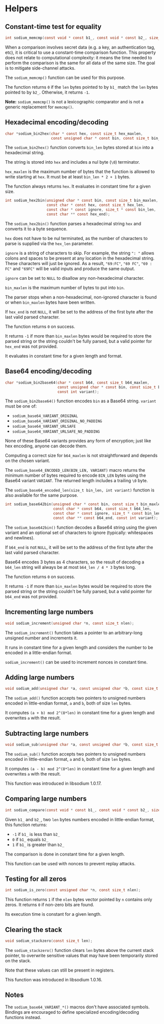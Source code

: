 # Helpers

## Constant-time test for equality

```c
int sodium_memcmp(const void * const b1_, const void * const b2_, size_t len);
```

When a comparison involves secret data (e.g. a key, an authentication tag, etc), it is
critical to use a constant-time comparison function. This property does not
relate to computational complexity: it means the time needed
to perform the comparison is the same for all data of the same size. The goal
is to mitigate side-channel attacks.

The `sodium_memcmp()` function can be used for this purpose.

The function returns `0` if the `len` bytes pointed to by `b1_` match the `len`
bytes pointed to by `b2_`. Otherwise, it returns `-1`.

**Note:** `sodium_memcmp()` is not a lexicographic comparator and is not a
generic replacement for `memcmp()`.

## Hexadecimal encoding/decoding

```c
char *sodium_bin2hex(char * const hex, const size_t hex_maxlen,
                     const unsigned char * const bin, const size_t bin_len);
```

The `sodium_bin2hex()` function converts `bin_len` bytes stored at `bin` into a
hexadecimal string.

The string is stored into `hex` and includes a nul byte (`\0`) terminator.

`hex_maxlen` is the maximum number of bytes that the function is allowed to
write starting at `hex`. It must be at least `bin_len * 2 + 1` bytes.

The function always returns `hex`. It evaluates in constant time for a given
size.

```c
int sodium_hex2bin(unsigned char * const bin, const size_t bin_maxlen,
                   const char * const hex, const size_t hex_len,
                   const char * const ignore, size_t * const bin_len,
                   const char ** const hex_end);
```

The `sodium_hex2bin()` function parses a hexadecimal string `hex` and converts
it to a byte sequence.

`hex` does not have to be nul terminated, as the number of characters to parse
is supplied via the `hex_len` parameter.

`ignore` is a string of characters to skip. For example, the string `": "`
allows colons and spaces to be present at any location in the hexadecimal
string. These characters will just be ignored.
As a result, `"69:FC"`, `"69 FC"`, `"69 : FC"` and `"69FC"` will be valid inputs
and produce the same output.

`ignore` can be set to `NULL` to disallow any non-hexadecimal
character.

`bin_maxlen` is the maximum number of bytes to put into `bin`.

The parser stops when a non-hexadecimal, non-ignored character is found or when
`bin_maxlen` bytes have been written.

If `hex_end` is not `NULL`, it will be set to the address of the first byte after
the last valid parsed character.

The function returns `0` on success.

It returns `-1` if more than `bin_maxlen` bytes would be required to store the parsed string
or the string couldn't be fully parsed, but a valid pointer for `hex_end` was not provided.

It evaluates in constant time for a given length and format.

## Base64 encoding/decoding

```c
char *sodium_bin2base64(char * const b64, const size_t b64_maxlen,
                        const unsigned char * const bin, const size_t bin_len,
                        const int variant);
```

The `sodium_bin2base64()` function encodes `bin` as a Base64 string. `variant`
must be one of:

* `sodium_base64_VARIANT_ORIGINAL`
* `sodium_base64_VARIANT_ORIGINAL_NO_PADDING`
* `sodium_base64_VARIANT_URLSAFE`
* `sodium_base64_VARIANT_URLSAFE_NO_PADDING`

None of these Base64 variants provides any form of encryption; just like hex
encoding, anyone can decode them.

Computing a correct size for `b64_maxlen` is not straightforward and depends on
the chosen variant.

The `sodium_base64_ENCODED_LEN(BIN_LEN, VARIANT)` macro returns the minimum
number of bytes required to encode `BIN_LEN` bytes using the Base64 variant
`VARIANT`. The returned length includes a trailing `\0` byte.

The `sodium_base64_encoded_len(size_t bin_len, int variant)` function is also
available for the same purpose.

```c
int sodium_base642bin(unsigned char * const bin, const size_t bin_maxlen,
                      const char * const b64, const size_t b64_len,
                      const char * const ignore, size_t * const bin_len,
                      const char ** const b64_end, const int variant);
```

The `sodium_base642bin()` function decodes a Base64 string using the given
variant and an optional set of characters to ignore (typically: whitespaces and
newlines).

If `b64_end` is not `NULL`, it will be set to the address of the first byte after
the last valid parsed character.

Base64 encodes 3 bytes as 4 characters, so the result of decoding a `b64_len` string will always be at most `b64_len / 4 * 3` bytes long.

The function returns `0` on success.

It returns `-1` if more than `bin_maxlen` bytes would be required to store the parsed string
or the string couldn't be fully parsed, but a valid pointer for `b64_end` was not provided.

## Incrementing large numbers

```c
void sodium_increment(unsigned char *n, const size_t nlen);
```

The `sodium_increment()` function takes a pointer to an arbitrary-long unsigned
number and increments it.

It runs in constant time for a given length and considers the number to be
encoded in a little-endian format.

`sodium_increment()` can be used to increment nonces in constant time.

## Adding large numbers

```c
void sodium_add(unsigned char *a, const unsigned char *b, const size_t len);
```

The `sodium_add()` function accepts two pointers to unsigned numbers encoded in
little-endian format, `a` and `b`, both of size `len` bytes.

It computes `(a + b) mod 2^(8*len)` in constant time for a given length and
overwrites `a` with the result.

## Subtracting large numbers

```c
void sodium_sub(unsigned char *a, const unsigned char *b, const size_t len);
```

The `sodium_sub()` function accepts two pointers to unsigned numbers encoded in
little-endian format, `a` and `b`, both of size `len` bytes.

It computes `(a - b) mod 2^(8*len)` in constant time for a given length and
overwrites `a` with the result.

This function was introduced in libsodium 1.0.17.

## Comparing large numbers

```c
int sodium_compare(const void * const b1_, const void * const b2_, size_t len);
```

Given `b1_` and `b2_`, two `len` bytes numbers encoded in little-endian format,
this function returns:

* `-1` if `b1_` is less than `b2_`
* `0` if `b1_` equals `b2_`
* `1` if `b1_` is greater than `b2_`

The comparison is done in constant time for a given length.

This function can be used with nonces to prevent replay attacks.

## Testing for all zeros

```c
int sodium_is_zero(const unsigned char *n, const size_t nlen);
```

This function returns `1` if the `nlen` bytes vector pointed by `n` contains
only zeros. It returns `0` if non-zero bits are found.

Its execution time is constant for a given length.

## Clearing the stack

```c
void sodium_stackzero(const size_t len);
```

The `sodium_stackzero()` function clears `len` bytes above the current stack
pointer, to overwrite sensitive values that may have been temporarily stored on
the stack.

Note that these values can still be present in registers.

This function was introduced in libsodium 1.0.16.

## Notes

The `sodium_base64_VARIANT_*()` macros don't have associated symbols. Bindings
are encouraged to define specialized encoding/decoding functions instead.
